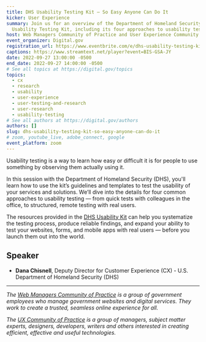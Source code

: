 ```yaml
---
title: DHS Usability Testing Kit — So Easy Anyone Can Do It
kicker: User Experience
summary: Join us for an overview of the Department of Homeland Security’s new
  Usability Testing Kit, including its four approaches to usability testing.
host: Web Managers Community of Practice and User Experience Community of Practice
event_organizer: Digital.gov
registration_url: https://www.eventbrite.com/e/dhs-usability-testing-kit-so-easy-anyone-can-do-it-tickets-411967785737
captions: https://www.streamtext.net/player?event=BIS-GSA-JY
date: 2022-09-27 13:00:00 -0500
end_date: 2022-09-27 14:00:00 -0500
# See all topics at https://digital.gov/topics
topics:
  - cx
  - research
  - usability
  - user-experience
  - user-testing-and-research
  - user-research
  - usability-testing
# See all authors at https://digital.gov/authors
authors: []
slug: dhs-usability-testing-kit-so-easy-anyone-can-do-it
# zoom, youtube_live, adobe_connect, google
event_platform: zoom
---
```

Usability testing is a way to learn how easy or difficult it is for people to use something by observing them actually using it. 

In this session with the Department of Homeland Security (DHS), you'll learn how to use the kit’s guidelines and templates to test the usability of your services and solutions. We’ll dive into the details for four common approaches to usability testing — from quick tests with colleagues in the office, to structured, remote testing with real users.

The resources provided in the [DHS Usability Kit](https://www.dhs.gov/cx/dhs-usability-testing-kit) can help you systematize the testing process, produce reliable findings, and expand your ability to test your websites, forms, and mobile apps with real users — before you launch them out into the world.


## Speaker

* **Dana Chisnell**, Deputy Director for Customer Experience (CX) - U.S. Department of Homeland Security (DHS)

---

*The [Web Managers Community of Practice](https://digital.gov/communities/web-content-managers/) is a group of government employees who manage government websites and digital services. They work to create a trusted, seamless online experience for all.*

*The [UX Community of Practice](https://digital.gov/communities/user-experience/) is a group of managers, subject matter experts, designers, developers, writers and others interested in creating efficient, effective and useful technologies.*
